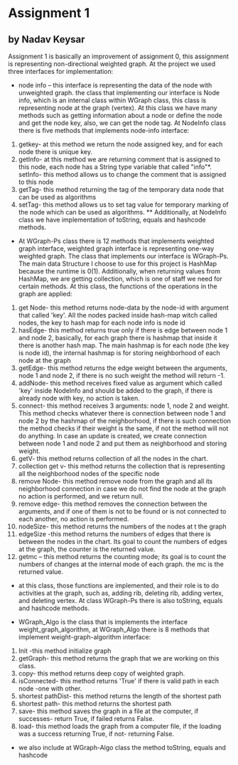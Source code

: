# Assignment 1
## by Nadav Keysar
Assignment 1 is basically an improvement of assignment 0, this assignment is representing 
non-directional weighted graph. At the project we used three interfaces for implementation:
*  node info – this interface is representing the data of the node with unweighted graph. the class that implementing our interface is Node info, which is an internal class within WGraph class, this class is representing node at the graph (vertex). At this class we have many methods such as getting information about a node or define the node and get the node key, also, we can get the node tag.
At NodeInfo class there is five methods that implements node-info interface: 
1.	getkey- at this method we return the node assigned key, and for each node there is unique key.
2.	getInfo- at this method we are returning comment that is assigned to this node, each node has a String type variable that called "info"*.	 setInfo- this method allows us to change the comment that is assigned to this node
3.	getTag- this method returning the tag of the temporary data node that can be used as algorithms
4.	setTag- this method allows us to set tag value for temporary marking of the node which can be used as algorithms.
** Additionally, at NodeInfo class we have implementation of toString, equals and hashcode methods.

* At WGraph-Ps class there is 12 methods that implements weighted graph interface, weighted graph interface is representing one-way weighted graph.
The class that implements our interface is WGraph-Ps.
The main data Structure I choose to use for this project is HashMap because the runtime is 0(1).  Additionally, when returning values from HashMap, we are getting collection, which is one of staff we need for certain methods.
At this class, the functions of the operations in the graph are applied: 
1. get Node- this method returns node-data by the node-id with argument that called 'key'. All the nodes packed inside hash-map witch called nodes, the key to hash map for each node info is node id
2. hasEdge- this method returns true only if there is edge between node 1 and node 2, basically, for each graph there is hashmap that inside it there is another hash map. The main hashmap is for each node (the key is node id), the internal hashmap is for storing neighborhood of each node at the graph
3. getEdge- this method returns the edge weight between the arguments, node 1 and node 2, if there is no such weight the method will return -1.
4. addNode- this method receives fixed value as argument which called 'key' inside NodeInfo and should be added to the graph, if there is already node with key, no action is taken.
5. connect- this method receives 3 arguments: node 1, node 2 and weight. This method checks whatever there is connection between node 1 and node 2 by the hashmap of the neighborhood, if there is such connection the method checks if their weight is the same, if not the method will not do anything. In case an update is created, we create connection between node 1 and node 2 and put them as neighborhood and storing weight.
6. getV- this method returns collection of all the nodes in the chart.
7. collection get v- this method returns the collection that is representing all the neighborhood nodes of the specific node
8. remove Node- this method remove node from the graph and all its neighborhood connection in case we do not find the node at the graph no action is performed, and we return null.
9. remove edge- this method removes the connection between the arguments, and if one of them is not to be found or is not connected to each another, no action is performed.
10. nodeSize- this method returns the numbers of the nodes at t the graph
11. edgeSize -this method returns the numbers of edges that there is between the nodes in the chart. Its goal to count the numbers of edges at the graph, the counter is the returned value.
12. getmc – this method returns the counting mode; its goal is to count the numbers of changes at the internal mode of each graph. the mc is the returned value.
* at this class, those functions are implemented, and their role is to do activities at the graph, such as, adding rib, deleting rib, adding vertex, and deleting vertex. At class WGraph-Ps there is also toString, equals and hashcode methods.

*	WGraph_Algo is the class that is implements the interface weight_graph_algorithm, at WGraph_Algo there is 8 methods that implement weight-graph-algorithm interface:
1.	Init -this method initialize graph 
2.	getGraph- this method returns the graph that we are working on this class.
3.	copy- this method returns deep copy of weighted graph.
4.	isConnected- this method returns 'True' if there is valid path in each node -one with other.
5.	shortest pathDist- this method returns the length of the shortest path
6.	shortest path- this method returns the shortest path
7.	save- this method saves the graph in a file at the computer, if successes- return True, if failed returns False. 
8.	load- this method loads the graph from a computer file, if the loading was a success returning True, if not- returning False.

* we also include at WGraph-Algo class the method toString, equals and hashcode